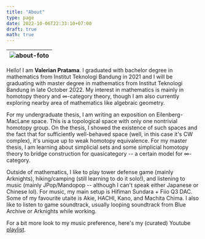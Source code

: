 ```yaml
---
title: "About"
type: page
date: 2022-10-06T22:33:10+07:00
draft: true
math: true
---
```


|![about-foto](https://res.cloudinary.com/ddtggb6fb/image/upload/c_scale,w_620/v1665072931/about_photo_xxktvy.jpg)|
|:--:|

Hello! I am **Valerian Pratama**. I graduated with bachelor degree in mathematics from Institut Teknologi Bandung in 2021 and I will be graduating with master degree in mathematics from Institut Teknologi Bandung in late October 2022. My interest in mathematics is mainly in homotopy theory and $\infty$-category theory, though I am also currently exploring nearby area of mathematics like algebraic geometry.

For my undergraduate thesis, I am writing an exposition on Eilenberg-MacLane space. This is a topological space with only one nontrivial homotopy group. On the thesis, I showed the existence of such spaces and the fact that for sufficiently well-behaved space (well, in this case it's CW complex), it's unique up to weak homotopy equivalence. For my master thesis, I am learning about simplicial sets and some simplicial homotopy theory to bridge construction for quasicategory -- a certain model for $\infty$-category.

Outside of mathematics, I like to play tower defense game (mainly Arknights), hiking/camping (still learning to do it solo!), and listening to music (mainly JPop/Mandopop -- although I can't speak either Japanese or Chinese lol). For music, my main setup is Hifiman Sundara + Fiio Q3 DAC. Some of my favourite utaite is Akie, HACHI, Kano, and Machita Chima. I also like to listen to game soundtrack, usually looping soundtrack from Blue Archive or Arknights while working.

For a bit more look to my music preference, here's my (curated) Youtube [playlist](https://www.youtube.com/playlist?list=PLUmSBNs2YOUWp-USa3rfgZUN9rQWy6X54).